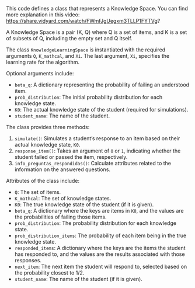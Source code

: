 This code defines a class that represents a Knowledge Space. You can find more explanation in this video: https://share.vidyard.com/watch/FWmfJgUegxm3TLLP1FYTVg?

A Knowledge Space is a pair (K, Q) where Q is a set of items, and K is a set of subsets of Q, including the empty set and Q itself.

The class `KnowledgeLearningSpace` is instantiated with the required arguments `Q`, `K_mathcal`, and `Xi`. The last argument, `Xi`, specifies the learning rate for the algorithm.

Optional arguments include:

- `beta_q`: A dictionary representing the probability of failing an understood item.
- `prob_distribution`: The initial probability distribution for each knowledge state.
- `K0`: The actual knowledge state of the student (required for simulations).
- `student_name`: The name of the student.

The class provides three methods:

1. `simulate()`: Simulates a student’s response to an item based on their actual knowledge state, `K0`.
2. `response_item()`: Takes an argument of `0` or `1`, indicating whether the student failed or passed the item, respectively.
3. `info_preguntas_respondidas()`: Calculate attributes related to the information on the answered questions.

Attributes of the class include:

- `Q`: The set of items.
- `K_mathcal`: The set of knowledge states.
- `K0`: The true knowledge state of the student (if it is given).
- `beta_q`: A dictionary where the keys are items in `K0`, and the values are the probabilities of failing those items.
- `prob_distribution`: The probability distribution for each knowledge state.
- `prob_distribution_items`: The probability of each item being in the true knowledge state.
- `responded_items`: A dictionary where the keys are the items the student has responded to, and the values are the results associated with those responses.
- `next_item`: The next item the student will respond to, selected based on the probability closest to 1/2.
- `student_name`: The name of the student (if it is given).
